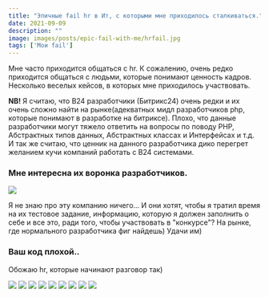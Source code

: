 ```yaml
---
title: "Эпичные fail hr в Ит, с которыми мне приходилось сталкиваться."
date: 2021-09-09
description: ""
image: images/posts/epic-fail-with-me/hrfail.jpg
tags: ['Мои fail']
---
```

Мне часто приходится общаться с hr. К сожалению, очень редко приходится общаться с людьми, которые понимают ценность кадров. Несколько веселых кейсов, в которых мне приходилось участвовать.

**NB!**  Я считаю, что B24 разработчики (Битрикс24) очень редки и их очень сложно найти на рынке(адекватных мидл разработчиков php, которые понимают в разработке на битриксе). Плохо, что данные разработчики могут тяжело ответить на вопросы по поводу PHP, Абстрактных типов данных, Абстрактных классах и Интерфейсах и т.д. И так же считаю, что ценник на данного разработчика дико перегрет желанием кучи компаний работать с B24 системами.

### Мне интересна их воронка разработчиков.

![](/images/posts/epic-fail-with-me/hr1.png)

Я не знаю про эту компанию ничего... И они хотят, чтобы я тратил время на их тестовое задание, информацию, которую я должен заполнить о себе и все это, ради того, чтобы участвовать в "конкурсе"? На рынке, где нормального разработчика  фиг найдешь) Удачи им)

### Ваш код плохой..

Обожаю hr, которые начинают разговор так)

![](/images/posts/epic-fail-with-me/hr2.png)
![](/images/posts/epic-fail-with-me/hr3.png)
![](/images/posts/epic-fail-with-me/hr4.png)
![](/images/posts/epic-fail-with-me/hr5.png)
![](/images/posts/epic-fail-with-me/hr6.png)
![](/images/posts/epic-fail-with-me/hr7.png)
![](/images/posts/epic-fail-with-me/hr8.png)
![](/images/posts/epic-fail-with-me/hr9.png)
![](/images/posts/epic-fail-with-me/hr10.png)
